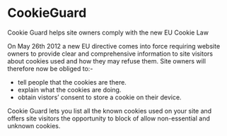 CookieGuard
===========

Cookie Guard helps site owners comply with the new EU Cookie Law

On May 26th 2012 a new EU directive comes into force requiring website owners to provide clear and comprehensive information to site visitors about cookies used and how they may refuse them.
Site owners will therefore now be obliged to:-
  - tell people that the cookies are there.
  - explain what the cookies are doing.
  - obtain vistors’ consent to store a cookie on their device.

Cookie Guard lets you list all the known cookies used on your site and offers site visitors the opportunity to block of allow non-essential and unknown cookies.